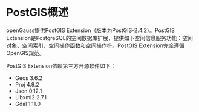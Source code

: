 # PostGIS概述<a name="ZH-CN_TOPIC_0000001246077429"></a>

openGauss提供PostGIS Extension（版本为PostGIS-2.4.2）。PostGIS Extension是PostgreSQL的空间数据库扩展，提供如下空间信息服务功能：空间对象、空间索引、空间操作函数和空间操作符。PostGIS Extension完全遵循OpenGIS规范。

PostGIS Extension依赖第三方开源软件如下：

-   Geos 3.6.2
-   Proj 4.9.2
-   Json 0.12.1
-   Libxml2 2.7.1
-   Gdal 1.11.0
